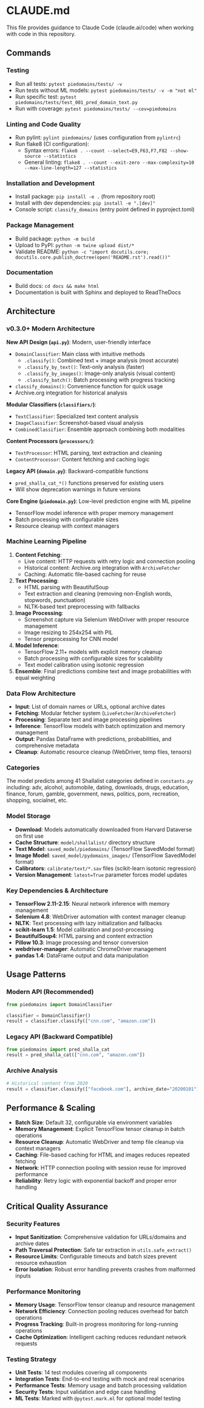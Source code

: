 # CLAUDE.md

This file provides guidance to Claude Code (claude.ai/code) when working with code in this repository.

## Commands

### Testing
- Run all tests: `pytest piedomains/tests/ -v`
- Run tests without ML models: `pytest piedomains/tests/ -v -m "not ml"`
- Run specific test: `pytest piedomains/tests/test_001_pred_domain_text.py`
- Run with coverage: `pytest piedomains/tests/ --cov=piedomains`

### Linting and Code Quality
- Run pylint: `pylint piedomains/` (uses configuration from `pylintrc`)
- Run flake8 (CI configuration): 
  - Syntax errors: `flake8 . --count --select=E9,F63,F7,F82 --show-source --statistics`
  - General linting: `flake8 . --count --exit-zero --max-complexity=10 --max-line-length=127 --statistics`

### Installation and Development
- Install package: `pip install -e .` (from repository root)
- Install with dev dependencies: `pip install -e ".[dev]"`
- Console script: `classify_domains` (entry point defined in pyproject.toml)

### Package Management
- Build package: `python -m build`
- Upload to PyPI: `python -m twine upload dist/*`
- Validate README: `python -c "import docutils.core; docutils.core.publish_doctree(open('README.rst').read())"`

### Documentation
- Build docs: `cd docs && make html`
- Documentation is built with Sphinx and deployed to ReadTheDocs

## Architecture

### v0.3.0+ Modern Architecture

**New API Design (`api.py`)**: Modern, user-friendly interface
- `DomainClassifier`: Main class with intuitive methods
  - `.classify()`: Combined text + image analysis (most accurate)
  - `.classify_by_text()`: Text-only analysis (faster)
  - `.classify_by_images()`: Image-only analysis (visual content)
  - `.classify_batch()`: Batch processing with progress tracking
- `classify_domains()`: Convenience function for quick usage
- Archive.org integration for historical analysis

**Modular Classifiers (`classifiers/`)**:
- `TextClassifier`: Specialized text content analysis
- `ImageClassifier`: Screenshot-based visual analysis  
- `CombinedClassifier`: Ensemble approach combining both modalities

**Content Processors (`processors/`)**:
- `TextProcessor`: HTML parsing, text extraction and cleaning
- `ContentProcessor`: Content fetching and caching logic

**Legacy API (`domain.py`)**: Backward-compatible functions
- `pred_shalla_cat_*()` functions preserved for existing users
- Will show deprecation warnings in future versions

**Core Engine (`piedomain.py`)**: Low-level prediction engine with ML pipeline
- TensorFlow model inference with proper memory management
- Batch processing with configurable sizes
- Resource cleanup with context managers

### Machine Learning Pipeline

1. **Content Fetching**: 
   - Live content: HTTP requests with retry logic and connection pooling
   - Historical content: Archive.org integration with `ArchiveFetcher`
   - Caching: Automatic file-based caching for reuse
2. **Text Processing**: 
   - HTML parsing with BeautifulSoup
   - Text extraction and cleaning (removing non-English words, stopwords, punctuation)
   - NLTK-based text preprocessing with fallbacks
3. **Image Processing**: 
   - Screenshot capture via Selenium WebDriver with proper resource management
   - Image resizing to 254x254 with PIL
   - Tensor preprocessing for CNN model
4. **Model Inference**: 
   - TensorFlow 2.11+ models with explicit memory cleanup
   - Batch processing with configurable sizes for scalability
   - Text model calibration using isotonic regression
5. **Ensemble**: Final predictions combine text and image probabilities with equal weighting

### Data Flow Architecture
- **Input**: List of domain names or URLs, optional archive dates
- **Fetching**: Modular fetcher system (`LiveFetcher`/`ArchiveFetcher`)
- **Processing**: Separate text and image processing pipelines
- **Inference**: TensorFlow models with batch optimization and memory management
- **Output**: Pandas DataFrame with predictions, probabilities, and comprehensive metadata
- **Cleanup**: Automatic resource cleanup (WebDriver, temp files, tensors)

### Categories
The model predicts among 41 Shallalist categories defined in `constants.py` including: adv, alcohol, automobile, dating, downloads, drugs, education, finance, forum, gamble, government, news, politics, porn, recreation, shopping, socialnet, etc.

### Model Storage
- **Download**: Models automatically downloaded from Harvard Dataverse on first use
- **Cache Structure**: `model/shallalist/` directory structure
- **Text Model**: `saved_model/piedomains/` (TensorFlow SavedModel format)
- **Image Model**: `saved_model/pydomains_images/` (TensorFlow SavedModel format)  
- **Calibrators**: `calibrate/text/*.sav` files (scikit-learn isotonic regression)
- **Version Management**: `latest=True` parameter forces model updates

### Key Dependencies & Architecture
- **TensorFlow 2.11-2.15**: Neural network inference with memory management
- **Selenium 4.8**: WebDriver automation with context manager cleanup
- **NLTK**: Text processing with lazy initialization and fallbacks
- **scikit-learn 1.5**: Model calibration and post-processing
- **BeautifulSoup4**: HTML parsing and content extraction
- **Pillow 10.3**: Image processing and tensor conversion
- **webdriver-manager**: Automatic ChromeDriver management
- **pandas 1.4**: DataFrame output and data manipulation

## Usage Patterns

### Modern API (Recommended)
```python
from piedomains import DomainClassifier

classifier = DomainClassifier()
result = classifier.classify(["cnn.com", "amazon.com"])
```

### Legacy API (Backward Compatible)
```python
from piedomains import pred_shalla_cat
result = pred_shalla_cat(["cnn.com", "amazon.com"])
```

### Archive Analysis
```python
# Historical content from 2020
result = classifier.classify(["facebook.com"], archive_date="20200101")
```

## Performance & Scaling
- **Batch Size**: Default 32, configurable via environment variables
- **Memory Management**: Explicit TensorFlow tensor cleanup in batch operations
- **Resource Cleanup**: Automatic WebDriver and temp file cleanup via context managers
- **Caching**: File-based caching for HTML and images reduces repeated fetching
- **Network**: HTTP connection pooling with session reuse for improved performance
- **Reliability**: Retry logic with exponential backoff and proper error handling

## Critical Quality Assurance

### Security Features
- **Input Sanitization**: Comprehensive validation for URLs/domains and archive dates
- **Path Traversal Protection**: Safe tar extraction in `utils.safe_extract()`
- **Resource Limits**: Configurable timeouts and batch sizes prevent resource exhaustion
- **Error Isolation**: Robust error handling prevents crashes from malformed inputs

### Performance Monitoring
- **Memory Usage**: TensorFlow tensor cleanup and resource management
- **Network Efficiency**: Connection pooling reduces overhead for batch operations
- **Progress Tracking**: Built-in progress monitoring for long-running operations
- **Cache Optimization**: Intelligent caching reduces redundant network requests

### Testing Strategy
- **Unit Tests**: 14 test modules covering all components
- **Integration Tests**: End-to-end testing with mock and real scenarios
- **Performance Tests**: Memory usage and batch processing validation
- **Security Tests**: Input validation and edge case handling
- **ML Tests**: Marked with `@pytest.mark.ml` for optional model testing